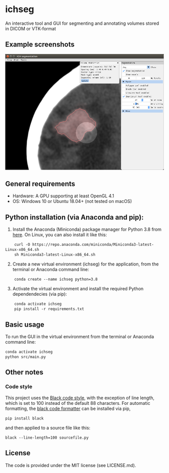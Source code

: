 # ichseg

An interactive tool and GUI for segmenting and annotating volumes stored in DICOM or VTK-format

## Example screenshots

![Screenshot](screenshot.png?raw=true "Screenshot")

## General requirements

- Hardware: A GPU supporting at least OpenGL 4.1
- OS: Windows 10 or Ubuntu 18.04+ (not tested on macOS)

## Python installation (via Anaconda and pip):

1. Install the Anaconda (Miniconda) package manager for Python 3.8 from [here](https://docs.conda.io/en/latest/miniconda.html). On Linux, you can also install it like this:
```
    curl -O https://repo.anaconda.com/miniconda/Miniconda3-latest-Linux-x86_64.sh  
    sh Miniconda3-latest-Linux-x86_64.sh
```
2. Create a new virtual environment (ichseg) for the application, from the terminal or Anaconda command line:
```
    conda create --name ichseg python=3.8
```
3. Activate the virtual environment and install the required Python dependendecies (via pip):
```
    conda activate ichseg
    pip install -r requirements.txt
```

## Basic usage

To run the GUI in the virtual environment from the terminal or Anaconda command line:

    conda activate ichseg
    python src/main.py

## Other notes

### Code style

This project uses the [Black code style](https://black.readthedocs.io/en/stable/the_black_code_style/current_style.html), with the exception of line length, which is set to 100 instead of the default 88 characters. For automatic formatting, the [black code formatter](https://pypi.org/project/black/) can be installed via pip,

    pip install black

and then applied to a source file like this:

    black --line-length=100 sourcefile.py

## License

The code is provided under the MIT license (see LICENSE.md).
